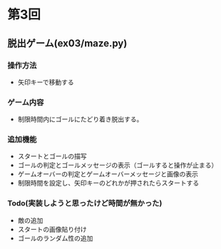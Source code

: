 # 第3回
## 脱出ゲーム(ex03/maze.py)
### 操作方法
- 矢印キーで移動する

### ゲーム内容
- 制限時間内にゴールにたどり着き脱出する。

### 追加機能
- スタートとゴールの描写
- ゴールの判定とゴールメッセージの表示（ゴールすると操作が止まる）
- ゲームオーバーの判定とゲームオーバーメッセージと画像の表示
- 制限時間を設定し、矢印キーのどれかが押されたらスタートする

### Todo(実装しようと思ったけど時間が無かった)
- 敵の追加
- スタートの画像貼り付け
- ゴールのランダム性の追加